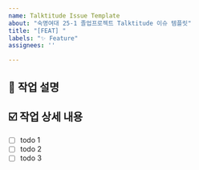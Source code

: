 ```yaml
---
name: Talktitude Issue Template
about: "숙명여대 25-1 졸업프로젝트 Talktitude 이슈 템플릿"
title: "[FEAT] "
labels: "✨ Feature"
assignees: ''

---
```


## 📌 작업 설명
<!-- 작업에 대해 설명해주세요-->


## ☑️ 작업 상세 내용 
<!-- 해야 할 일들에 대해 적어주세요 -->
- [ ] todo 1
- [ ] todo 2
- [ ] todo 3
